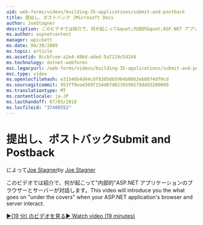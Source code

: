 ```yaml
---
uid: web-forms/videos/building-35-applications/submit-and-postback
title: 提出し、ポストバック |Microsoft Docs
author: JoeStagner
description: このビデオでは紹介で、何が起こって&quot;内部的&quot;ASP.NET アプリケーションのブラウザーとサーバーが対話します。
ms.author: aspnetcontent
manager: wpickett
ms.date: 04/20/2009
ms.topic: article
ms.assetid: 8ccbfcee-a2e4-496d-aded-5a7119c54244
ms.technology: dotnet-webforms
msc.legacyurl: /web-forms/videos/building-35-applications/submit-and-postback
msc.type: video
ms.openlocfilehash: e31546b4d44cdf8305db5964b8662eb8074df9cd
ms.sourcegitcommit: 953ff9ea4369f154d6fd0239599279ddd3280009
ms.translationtype: MT
ms.contentlocale: ja-JP
ms.lasthandoff: 07/03/2018
ms.locfileid: "37400552"
---
```

<a name="submit-and-postback"></a><span data-ttu-id="486fc-103">提出し、ポストバック</span><span class="sxs-lookup"><span data-stu-id="486fc-103">Submit and Postback</span></span>
====================
<span data-ttu-id="486fc-104">によって[Joe Stagner](https://github.com/JoeStagner)</span><span class="sxs-lookup"><span data-stu-id="486fc-104">by [Joe Stagner](https://github.com/JoeStagner)</span></span>

<span data-ttu-id="486fc-105">このビデオでは紹介で、何が起こって&quot;内部的&quot;ASP.NET アプリケーションのブラウザーとサーバーが対話します。</span><span class="sxs-lookup"><span data-stu-id="486fc-105">This video will introduce you the what goes on &quot;under the covers&quot; when your ASP.NET application's browser and server interact.</span></span>

[<span data-ttu-id="486fc-106">&#9654;(19 分) のビデオを見る</span><span class="sxs-lookup"><span data-stu-id="486fc-106">&#9654; Watch video (19 minutes)</span></span>](https://channel9.msdn.com/Blogs/ASP-NET-Site-Videos/submit-and-postback)
